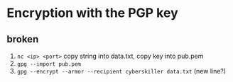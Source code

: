 # Encryption with the PGP key
## broken
1. `nc <ip> <port>` copy string into data.txt, copy key into pub.pem
2. `gpg --import pub.pem`
3. `gpg --encrypt --armor --recipient cyberskiller data.txt` (new line?)